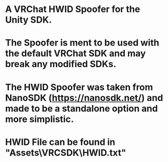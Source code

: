 # A VRChat HWID Spoofer for the Unity SDK.
# The Spoofer is ment to be used with the default VRChat SDK and may break any modified SDKs.
# The HWID Spoofer was taken from NanoSDK (https://nanosdk.net/) and made to be a standalone option and more simplistic.
# HWID File can be found in "Assets\VRCSDK\HWID.txt"
